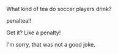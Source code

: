 

What kind of tea do soccer players drink?

penaltea!!

Get it? Like a penalty!

I'm sorry, that was not a good joke.